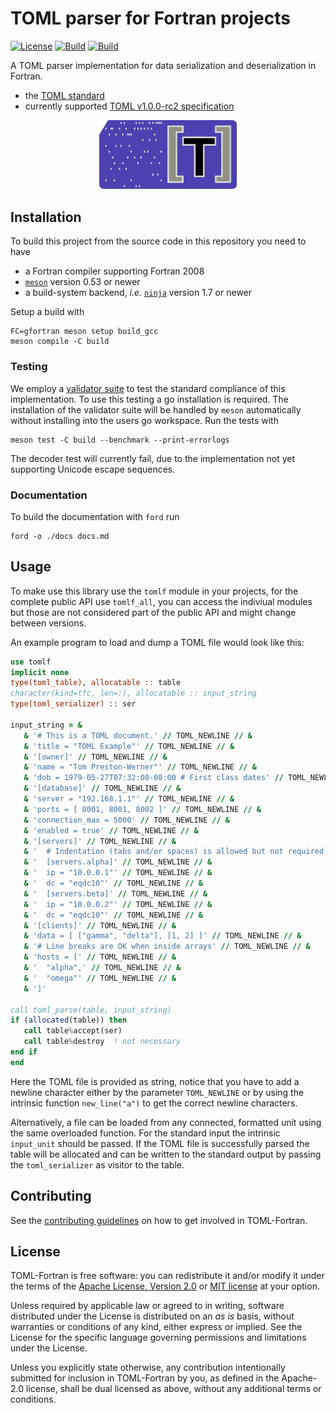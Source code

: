# TOML parser for Fortran projects

[![License](https://img.shields.io/badge/license-MIT%7CApache%202.0-blue)](LICENSE-Apache)
[![Build](https://travis-ci.com/toml-f/toml-f.svg?branch=master)](https://travis-ci.com/toml-f/toml-f)
[![Build](https://github.com/toml-f/toml-f/workflows/CI/badge.svg)](https://github.com/toml-f/toml-f/actions)

A TOML parser implementation for data serialization and deserialization in Fortran.

- the [TOML standard](https://toml.io)
- currently supported [TOML v1.0.0-rc2 specification](https://toml.io/en/v1.0.0-rc.2)

<div align="center">
<img src="./assets/toml-f.png" alt="TOML-Fortran" width="220">
</div>


## Installation

To build this project from the source code in this repository you need to have
- a Fortran compiler supporting Fortran 2008
- [`meson`](https://mesonbuild.com) version 0.53 or newer
- a build-system backend, *i.e.* [`ninja`](https://ninja-build.org) version 1.7 or newer

Setup a build with

```
FC=gfortran meson setup build_gcc
meson compile -C build
```


### Testing

We employ a [validator suite](https://github.com/BurntSushi/toml-test) to test the standard compliance of this implementation.
To use this testing a go installation is required.
The installation of the validator suite will be handled by `meson` automatically without installing into the users go workspace.
Run the tests with

```
meson test -C build --benchmark --print-errorlogs
```

The decoder test will currently fail, due to the implementation not yet supporting Unicode escape sequences.


### Documentation

To build the documentation with `ford` run

```
ford -o ./docs docs.md
```


## Usage

To make use this library use the `tomlf` module in your projects,
for the complete public API use `tomlf_all`, you can access the indiviual modules but those are not considered part of the public API and might change between versions.

An example program to load and dump a TOML file would look like this:

```fortran
use tomlf
implicit none
type(toml_table), allocatable :: table
character(kind=tfc, len=:), allocatable :: input_string
type(toml_serializer) :: ser

input_string = &
   & '# This is a TOML document.' // TOML_NEWLINE // &
   & 'title = "TOML Example"' // TOML_NEWLINE // &
   & '[owner]' // TOML_NEWLINE // &
   & 'name = "Tom Preston-Werner"' // TOML_NEWLINE // &
   & 'dob = 1979-05-27T07:32:00-08:00 # First class dates' // TOML_NEWLINE // &
   & '[database]' // TOML_NEWLINE // &
   & 'server = "192.168.1.1"' // TOML_NEWLINE // &
   & 'ports = [ 8001, 8001, 8002 ]' // TOML_NEWLINE // &
   & 'connection_max = 5000' // TOML_NEWLINE // &
   & 'enabled = true' // TOML_NEWLINE // &
   & '[servers]' // TOML_NEWLINE // &
   & '  # Indentation (tabs and/or spaces) is allowed but not required' // TOML_NEWLINE // &
   & '  [servers.alpha]' // TOML_NEWLINE // &
   & '  ip = "10.0.0.1"' // TOML_NEWLINE // &
   & '  dc = "eqdc10"' // TOML_NEWLINE // &
   & '  [servers.beta]' // TOML_NEWLINE // &
   & '  ip = "10.0.0.2"' // TOML_NEWLINE // &
   & '  dc = "eqdc10"' // TOML_NEWLINE // &
   & '[clients]' // TOML_NEWLINE // &
   & 'data = [ ["gamma", "delta"], [1, 2] ]' // TOML_NEWLINE // &
   & '# Line breaks are OK when inside arrays' // TOML_NEWLINE // &
   & 'hosts = [' // TOML_NEWLINE // &
   & '  "alpha",' // TOML_NEWLINE // &
   & '  "omega"' // TOML_NEWLINE // &
   & ']'

call toml_parse(table, input_string)
if (allocated(table)) then
   call table%accept(ser)
   call table%destroy  ! not necessary
end if
end
```

Here the TOML file is provided as string, notice that you have to add a newline character either by the parameter `TOML_NEWLINE` or by using the intrinsic function `new_line("a")` to get the correct newline characters.

Alternatively, a file can be loaded from any connected, formatted unit using the same overloaded function. For the standard input the intrinsic `input_unit` should be passed.
If the TOML file is successfully parsed the table will be allocated and can be written to the standard output by passing the `toml_serializer` as visitor to the table.


## Contributing

See the [contributing guidelines](CONTRIBUTING.md) on how to get involved in TOML-Fortran.


## License

TOML-Fortran is free software: you can redistribute it and/or modify it under the terms of the [Apache License, Version 2.0](LICENSE-Apache) or [MIT license](LICENSE-MIT) at your option.

Unless required by applicable law or agreed to in writing, software distributed under the License is distributed on an _as is_ basis, without warranties or conditions of any kind, either express or implied. See the License for the specific language governing permissions and limitations under the License.

Unless you explicitly state otherwise, any contribution intentionally submitted for inclusion in TOML-Fortran by you, as defined in the Apache-2.0 license, shall be dual licensed as above, without any additional terms or conditions.

